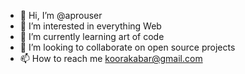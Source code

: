 - 👋 Hi, I’m @aprouser
- 👀 I’m interested in everything Web
- 🌱 I’m currently learning art of code
- 💞️ I’m looking to collaborate on open source projects
- 📫 How to reach me koorakabar@gmail.com

<!---
aprouser/aprouser is a ✨ special ✨ repository because its `README.md` (this file) appears on your GitHub profile.
You can click the Preview link to take a look at your changes.
--->
